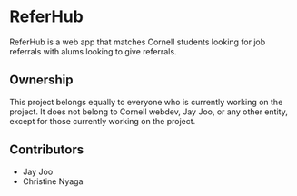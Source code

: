 # ReferHub

ReferHub is a web app that matches Cornell students looking for job referrals with alums looking to give referrals.

## Ownership

This project belongs equally to everyone who is currently working on the project. It does not belong to Cornell webdev, Jay Joo, or any other entity, except for those currently working on the project.

## Contributors

- Jay Joo
- Christine  Nyaga
